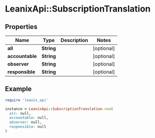 # LeanixApi::SubscriptionTranslation

## Properties

| Name | Type | Description | Notes |
| ---- | ---- | ----------- | ----- |
| **all** | **String** |  | [optional] |
| **accountable** | **String** |  | [optional] |
| **observer** | **String** |  | [optional] |
| **responsible** | **String** |  | [optional] |

## Example

```ruby
require 'leanix_api'

instance = LeanixApi::SubscriptionTranslation.new(
  all: null,
  accountable: null,
  observer: null,
  responsible: null
)
```

